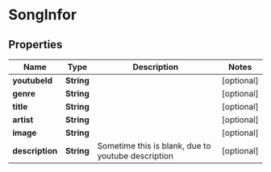 

# SongInfor


## Properties

| Name | Type | Description | Notes |
|------------ | ------------- | ------------- | -------------|
|**youtubeId** | **String** |  |  [optional] |
|**genre** | **String** |  |  [optional] |
|**title** | **String** |  |  [optional] |
|**artist** | **String** |  |  [optional] |
|**image** | **String** |  |  [optional] |
|**description** | **String** | Sometime this is blank, due to youtube description |  [optional] |



